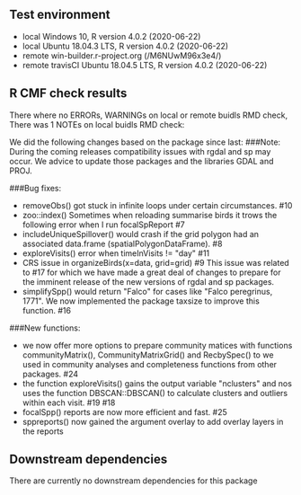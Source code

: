 ## Test environment
* local Windows 10,  R version 4.0.2 (2020-06-22)
* local Ubuntu 18.04.3 LTS, R version 4.0.2 (2020-06-22)
* remote win-builder.r-project.org (/M6NUwM96x3e4/)
* remote travisCI Ubuntu 18.04.5 LTS, R version 4.0.2 (2020-06-22)

## R CMF check results
There where no ERRORs, WARNINGs on local or remote buidls RMD check, 
There was 1 NOTEs on local buidls RMD check: 

We did the following changes based on the package since last: 
###Note: 
During the coming releases compatibility issues with rgdal and sp may occur. We advice to update those packages and the libraries GDAL and PROJ.  

###Bug fixes:  
* removeObs() got stuck in infinite loops under certain circumstances. #10  
* zoo::index() Sometimes when reloading summarise birds it trows the following error when I run focalSpReport #7  
* includeUniqueSpillover() would crash if the grid polygon had an associated data.frame (spatialPolygonDataFrame). #8  
* exploreVisits() error when timeInVisits != "day" #11  
* CRS issue in organizeBirds(x=data, grid=grid) #9 This issue was related to #17 for which we have made a great deal of changes to prepare for the imminent release of the new versions of rgdal and sp packages.  
* simplifySpp() would return "Falco" for cases like "Falco peregrinus, 1771". We now implemented the package   taxsize to improve this function. #16  

###New functions:
* we now offer more options to prepare community matices with functions communityMatrix(), CommunityMatrixGrid() and RecbySpec() to we used in community analyses and completeness functions from other packages. #24
* the function exploreVisits() gains the output variable "nclusters" and nos uses the function DBSCAN::DBSCAN() to calculate clusters and outliers within each visit. #19 #18
* focalSpp() reports are now more efficient and fast. #25
* sppreports() now gained the argument overlay to add overlay layers in the reports

## Downstream dependencies
There are currently no downstream dependencies for this package
